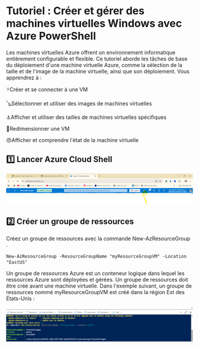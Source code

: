 # Tutoriel : Créer et gérer des machines virtuelles Windows avec Azure PowerShell
Les machines virtuelles Azure offrent un environnement informatique entièrement configurable et flexible. Ce tutoriel aborde les tâches de base du déploiement d'une machine virtuelle Azure, comme la sélection de la taille et de l'image de la machine virtuelle, ainsi que son déploiement. Vous apprendrez à :

🃏Créer et se connecter à une VM

🪕Sélectionner et utiliser des images de machines virtuelles

⚓Afficher et utiliser des tailles de machines virtuelles spécifiques

🎱Redimensionner une VM

😠Afficher et comprendre l'état de la machine virtuelle

:one: Lancer Azure Cloud Shell
-----------------------------

![image](image/1.png)

2️⃣ Créer un groupe de ressources
-----------------------------
Créez un groupe de ressources avec la commande New-AzResourceGroup .
```
New-AzResourceGroup -ResourceGroupName "myResourceGroupVM" -Location "EastUS"
```

Un groupe de ressources Azure est un conteneur logique dans lequel les ressources Azure sont déployées et gérées. Un groupe de ressources doit être créé avant une machine virtuelle. Dans l'exemple suivant, un groupe de ressources nommé myResourceGroupVM est créé dans la région Est des États-Unis :

![image](image/2.png)
